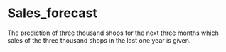 # Sales_forecast
The prediction of three thousand shops for the next three months which sales of the three thousand shops in the last one year is given.
